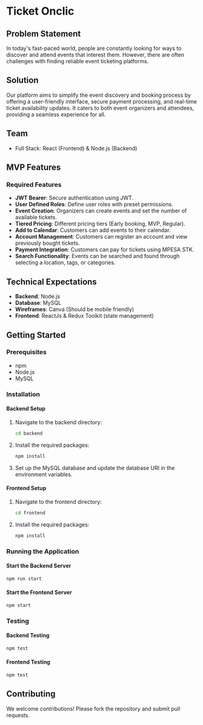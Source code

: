 

# Ticket Onclic

## Problem Statement
In today's fast-paced world, people are constantly looking for ways to discover and attend events that interest them. However, there are often challenges with finding reliable event ticketing platforms.

## Solution
Our platform aims to simplify the event discovery and booking process by offering a user-friendly interface, secure payment processing, and real-time ticket availability updates. It caters to both event organizers and attendees, providing a seamless experience for all.

## Team
- Full Stack: React (Frontend) & Node.js (Backend)

## MVP Features
### Required Features
- **JWT Bearer**: Secure authentication using JWT.
- **User Defined Roles**: Define user roles with preset permissions.
- **Event Creation**: Organizers can create events and set the number of available tickets.
- **Tiered Pricing**: Different pricing tiers (Early booking, MVP, Regular).
- **Add to Calendar**: Customers can add events to their calendar.
- **Account Management**: Customers can register an account and view previously bought tickets.
- **Payment Integration**: Customers can pay for tickets using MPESA STK.
- **Search Functionality**: Events can be searched and found through selecting a location, tags, or categories.

## Technical Expectations
- **Backend**: Node.js
- **Database**: MySQL
- **Wireframes**: Canva (Should be mobile friendly)
- **Frontend**: ReactJs & Redux Toolkit (state management)

## Getting Started
### Prerequisites
- npm
- Node.js
- MySQL

### Installation
#### Backend Setup
1. Navigate to the backend directory:
    ```sh
    cd backend
    ```
2. Install the required packages:
    ```sh
    npm install
    ```
3. Set up the MySQL database and update the database URI in the environment variables.

#### Frontend Setup
1. Navigate to the frontend directory:
    ```sh
    cd frontend
    ```
2. Install the required packages:
    ```sh
    npm install
    ```

### Running the Application
#### Start the Backend Server
```sh
npm run start
```

#### Start the Frontend Server
```sh
npm start
```

### Testing
#### Backend Testing
```sh
npm test
```

#### Frontend Testing
```sh
npm test
```

## Contributing
We welcome contributions! Please fork the repository and submit pull requests.


